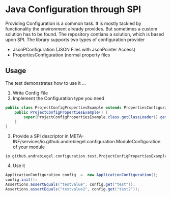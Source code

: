 # Java Configuration through SPI

Providing Configuration is a common task. It is mostly tackled by functionality the environment already provides. But sometimes a custom solution has to be found. The repository contians a solution, which is based upon SPI. The library supports two types of configuration provider
  * JsonPConfiguration (JSON Files with JsonPointer Access)
  * PropertiesConfiguration (normal property files
  
## Usage
The test demonstrates how to use it ...

1. Write Config File 
2. Implement the Configuration type you need
```java
public class ProjectConfigPropertiesExample extends PropertiesConfiguration implements ModuleConfiguration {
	public ProjectConfigPropertiesExample() {
		super(ProjectConfigPropertiesExample.class.getClassLoader().getResourceAsStream("test.properties"));
	}
}
```
3. Provide a SPI descriptor in META-INF/services/io.github.andrebiegel.configuration.ModuleConfiguration of your module
```
io.github.andrebiegel.configuration.test.ProjectConfigPropertiesExample
```
4. Use it 
```java
ApplicationConfiguration config  =  new ApplicationConfiguration();
config.init();
Assertions.assertEquals("testvalue", config.get("test"));
Assertions.assertEquals("testvalue2", config.get("test2"));
```

 
